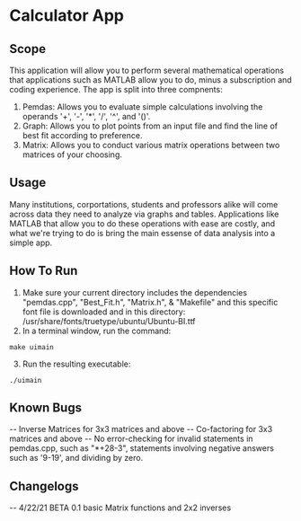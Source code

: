 # Calculator App

## Scope

This application will allow you to perform several mathematical operations that applications such as MATLAB allow you to do, minus a subscription and coding
experience. The app is split into three compnents:

1. Pemdas: Allows you to evaluate simple calculations involving the operands '+', '-', '*', '/', '^', and '()'.
2. Graph: Allows you to plot points from an input file and find the line of best fit according to preference.
3. Matrix: Allows you to conduct various matrix operations between two matrices of your choosing.

## Usage

Many institutions, corportations, students and professors alike will come across data they need to
analyze via graphs and tables. Applications like MATLAB that allow you to do these operations with ease
are costly, and what we're trying to do is bring the main essense of data analysis into a simple app.

## How To Run

1. Make sure your current directory includes the dependencies "pemdas.cpp", "Best_Fit.h", "Matrix.h", & "Makefile" and this specific font file is downloaded and in this directory:
	/usr/share/fonts/truetype/ubuntu/Ubuntu-BI.ttf
2. In a terminal window, run the command:
```
make uimain
```
3. Run the resulting executable:
```
./uimain
```


## Known Bugs
-- Inverse Matrices for 3x3 matrices and above
-- Co-factoring for 3x3 matrices and above 
-- No error-checking for invalid statements in pemdas.cpp, such as "*+28-3", statements involving negative answers such as '9-19', and dividing by zero.

## Changelogs
-- 4/22/21 BETA 0.1 basic Matrix functions and 2x2 inverses
